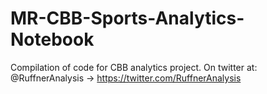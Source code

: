 # MR-CBB-Sports-Analytics-Notebook
Compilation of code for CBB analytics project. 
On twitter at: @RuffnerAnalysis -> https://twitter.com/RuffnerAnalysis
